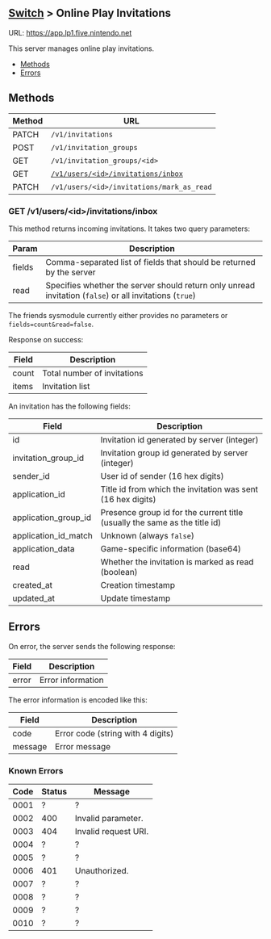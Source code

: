 [Switch](Server-List#switch) > Online Play Invitations
---

URL: https://app.lp1.five.nintendo.net

This server manages online play invitations.

* [Methods](#methods)
* [Errors](#errors)

## Methods

| Method | URL |
| --- | --- |
| PATCH | `/v1/invitations` |
| POST | `/v1/invitation_groups` |
| GET | `/v1/invitation_groups/<id>` |
| GET | [`/v1/users/<id>/invitations/inbox`](#get-v1usersidinvitationsinbox) |
| PATCH | `/v1/users/<id>/invitations/mark_as_read` |

### GET /v1/users/&lt;id&gt;/invitations/inbox
This method returns incoming invitations. It takes two query parameters:

| Param | Description |
| --- | --- |
| fields | Comma-separated list of fields that should be returned by the server |
| read | Specifies whether the server should return only unread invitation (`false`) or all invitations (`true`) |

The friends sysmodule currently either provides no parameters or `fields=count&read=false`.

Response on success:

| Field | Description |
| --- | --- |
| count | Total number of invitations |
| items | Invitation list |

An invitation has the following fields:

| Field | Description |
| --- | --- |
| id | Invitation id generated by server (integer) |
| invitation_group_id | Invitation group id generated by server (integer) |
| sender_id | User id of sender (16 hex digits) |
| application_id | Title id from which the invitation was sent (16 hex digits) |
| application_group_id | Presence group id for the current title (usually the same as the title id) |
| application_id_match | Unknown (always `false`) |
| application_data | Game-specific information (base64) |
| read | Whether the invitation is marked as read (boolean) |
| created_at | Creation timestamp |
| updated_at | Update timestamp |

## Errors
On error, the server sends the following response:

| Field | Description |
| --- | --- |
| error | Error information |

The error information is encoded like this:

| Field | Description |
| --- | --- |
| code | Error code (string with 4 digits) |
| message | Error message |

### Known Errors
| Code | Status | Message |
| --- | --- | --- |
| 0001 | ? | ? |
| 0002 | 400 | Invalid parameter. |
| 0003 | 404 | Invalid request URI. |
| 0004 | ? | ? |
| 0005 | ? | ? |
| 0006 | 401 | Unauthorized. |
| 0007 | ? | ? |
| 0008 | ? | ? |
| 0009 | ? | ? |
| 0010 | ? | ? |
